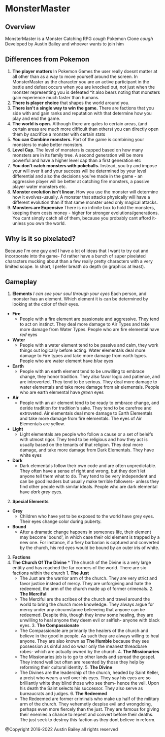 # MonsterMaster
## Overview
MonsterMaster is a Monster Catching RPG *cough* Pokemon Clone *cough* Developed by Austin Bailey and whoever wants to join him
## Differences from Pokemon
1. **The player matters** In Pokemon Games the user really doesnt matter at all other than as a way to move yourself around the screen. In MonsterMaster as the character you are an active participant in the battle and defeat occurs when you are knocked out, not just when the monster representing you is defeated *it also bears noting that monsters gain experience much faster than humans.
2. **There is player choice** that shapes the world around you.
3. **There isn't a single way to win the game.** There are factions that you side with and gain ranks and reputation with that determine how you play and end the game.
4. **The world is open.** Although there are gates to certain areas, (and certain areas are much more difficult than others) you can directly open them by sacrifice a monster with certain stats
5. **You can Combine monsters.** Part of the game is combining your monsters to make better monsters.
6. **Level Cap.** The level of monsters is capped based on how many monsters are in its family tree. A second generation will be more powerful and have a higher level cap than a first generation etc
7. **You don't catch monsters with pokeballs.** Instead, you try and impose your will over it and your success will be determined by your level differential and also the decisions you've made in the game - an aggressive player will be better at catching fire monsters, a passive player water monsters etc.
8. **Monster evolution isn't linear.** How you use the monster will determine how it evolves-usually. A monster that attacks physically will have a different evolution than if that same monster used only magical attacks.
9. **Monsters are Expensive** There is no infinite box to hold the monsters, keeping them costs money - higher for stronger evolutions/generations. You cant simply catch all of them, because you probably cant afford it-unless you own the world.
  
## Why is it so pixelated?

Because I'm one guy and I have a lot of ideas that I want to try out and incorporate into the game- I'd rather have a bunch of super
pixelated characters mucking about than a few really pretty characters with a very limited scope. In short, I prefer breath do depth
(in graphics at least). 

  
## Gameplay 

1. **Elements**
	*I can see your soul through your eyes* Each person, and monster has an element. Which element it is can be determined by looking at the color of their eyes. 
  * **Fire** 
    * People with a fire element are passionate and aggressive. They tend to act on instinct. They deal more damage to Air Types and take more damage from Water Types. People who are fire elemental have *red* eyes
  * **Water**
    * People with a water element tend to be passive and calm, they work things out logically before acting. Water elementals deal more damage to Fire types and take more damage from earth types. People who are water element have *blue* eyes
  * **Earth**
    * People with an earth element tend to be unwilling to embrace change, they honor tradition. They also favor logic and patience, and are introverted. They tend to be serious. They deal more damage to water elementals and take more damage from air elementals. People who are earth elemental have *green* eyes
  * **Air**
    * People with an air element tend to be ready to embrace change, and deride tradition for tradition's sake. They tend to be carefree and extroveted. Air elementals deal more damage to Earth Elementals and take more damage from fire elementals. The eyes of Air Elementals are yellow.	
  * **Light**
    * Light elementals are people who follow a cause or a set of beleifs with utmost rigor. They tend to be religious and how they act is usually based on the tenants of that religion. They deal more damage, and take more damage from Dark Elementals. They have white eyes
  * **Dark**
    * Dark elementals follow their own code and are often unpredictable. They often have a sense of right and wrong, but they don't let anyone tell them what to do. They tend to be very independent and can be good leaders but usually make terrible followers- unless they find other people with similar ideals. People who are dark elemental have *dark grey* eyes.  
	
2. **Special Elements**	
  * **Grey**
	*  Children who have yet to be exposed to the world have grey eyes. Their eyes change color during puberty.
  * **Bound**
	*  After a dramatic change happens in someones life, their element may become 'bound', in which case their old element is trapped by a new one. For instance, if a fiery barbarian is captured and converted by the church, his red eyes would be bound by an outer iris of white.

3. **Factions**
  1. **The Church Of The Divine**
	* The church of the Divine is a very large entitiy and has reached the far corners of the world. There are six factions within the church
	1. **The Just**
	  * The Just are the warrior arm of the church. They are very strict and favor justice instead of mercy. They are unforgiving and hate the redeemed, the arm of the church made up of former crimenals.
	2. **The Merciful**
      * The Merciful are the scribes of the church and travel around the world to bring the church more knowledge. They always argue for mercy under any circumstance believeing that anyone can be redeemed. Despite this, though they know some healing, they are unwilling to heal anyone they deem evil or selfish- anyone with black eyes.	
	3. **The Compassionate**
	  * The Compassionate are primarily the healers of the church and believe in the good in people. As such they are always willing to heal anyone. They are also known as **The Humble** because they see possession as sinful and so wear only the meanest threadbare robes- which are actually owned by the church.
	4. **The Missionaries**
	  * The Missionaries job is to go to other lands and spread the gospel. They intend well but often  are resented by those they help by reforming their cultural identity.
	5. **The Divine**
	  * The Divines are the leadership of the church, headed by Saint Keller, a preist who wears a veil over his eyes. They say his eyes are so brilliantly white they blind those who see them- hence the veil. Upon his death the Saint selects his successor. They also serve as bureaucrats and judges.
	6. **The Redeemed**
      * The Redeemed are former criminals who make up half of the military arm of the church. They vehemetly despise evil and wrongdoing, perhaps even more fiercely than the just. They are famous for giving their enemies a chance to repent and convert before their deaths. The just seek to destroy this faction as they dont believe in reform.	



 
 @Copyright 2016-2022 Austin Bailey all rights reserved
 
